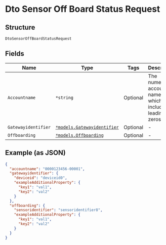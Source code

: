 
# Dto Sensor Off Board Status Request

## Structure

`DtoSensorOffBoardStatusRequest`

## Fields

| Name | Type | Tags | Description |
|  --- | --- | --- | --- |
| `Accountname` | `*string` | Optional | The numeric account name, which must include leading zeros |
| `Gatewayidentifier` | [`*models.Gatewayidentifier`](../../doc/models/gatewayidentifier.md) | Optional | - |
| `Offboarding` | [`*models.Offboarding`](../../doc/models/offboarding.md) | Optional | - |

## Example (as JSON)

```json
{
  "accountname": "0000123456-00001",
  "gatewayidentifier": {
    "deviceid": "deviceid0",
    "exampleAdditionalProperty": {
      "key1": "val1",
      "key2": "val2"
    }
  },
  "offboarding": {
    "sensoridentifier": "sensoridentifier8",
    "exampleAdditionalProperty": {
      "key1": "val1",
      "key2": "val2"
    }
  }
}
```

